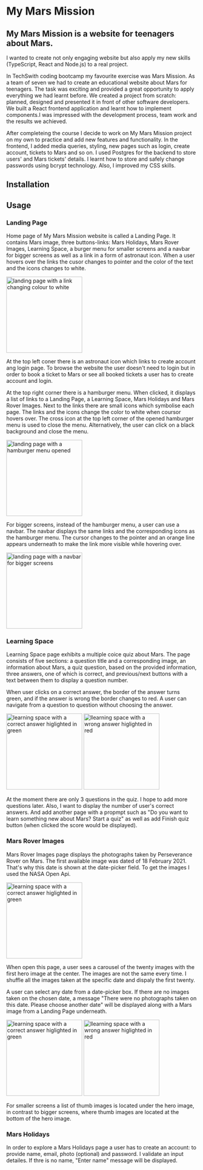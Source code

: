 # My Mars Mission

## My Mars Mission is a website for teenagers about Mars. 

I wanted to create not only engaging website but also apply my new skills (TypeScript, React and Node.js) to a real project.

In TechSwith coding bootcamp my favourite exercise was Mars Mission. As a team of seven we had to create an educational website about Mars for teenagers. The task was exciting and provided a great opportunity to apply everything we had learnt before. We created a project from scratch: planned, designed and presented it in front of other software developers. We built a React frontend application and learnt how to implement components.I was impressed with the development process, team work and the results we achieved. 

After completeing the course I decide to work on My Mars Mission project on my own to practice and add new features and functionality. In the frontend, I added media queries, styling, new pages such as login, create account, tickets to Mars and so on. I used Postgres for the backend to store users' and Mars tickets' details. I learnt how to store and safely change passwords using bcrypt technology. Also, I improved my CSS skills. 

## Installation



## Usage

### Landing Page

Home page of My Mars Mission website is called a Landing Page. It contains Mars image, three buttons-links: Mars Holidays, Mars Rover Images, Learning Space, a burger menu for smaller screens and a navbar for bigger screens as well as a link in a form of  astronaut icon.  When a user hovers over the links the cusor changes to pointer and the color of the text and the icons changes to white.

<p float="center">
    <img src="assets/images/LandingPage_1.png" alt="landing page with a link changing colour to white" width="200"/>
</p>

At the top left coner there is an astronaut icon which links to create account ang login page. To browse the website the user doesn't need to login but in order to book a ticket to Mars or see all booked tickets a user has to create account and login.

At the top right corner there is a hamburger menu. When clicked, it displays a list of links to a Landing Page, a Learning Space, Mars Holidays and Mars Rover Images. Next to the links there are small icons which symbolise each page. The links and the icons change the color to white when coursor hovers over. The cross icon at the top left corner of the opened hamburger menu is used to close the menu. Alternatively, the user can click on a black background and close the menu.
<p float="center">
  <img src="assets/images/LandingPage_2.png" alt="landing page with a hamburger menu opened" width="200"/>
</p>
For bigger screens, instead of the hamburger menu, a user can use a navbar. The navbar displays the same links and the corresponding icons as the hamburger menu. The cursor changes to the pointer and an orange line appears underneath to make the link more visible while hovering over.
<p float="center">
<img src="assets/images/LandingPage_3.png" alt="landing page with a navbar for bigger screens" width="200"/>
</p>

### Learning Space

Learning Space page exhibits a multiple coice quiz about Mars. The page consists of five sections: a question title and a corresponding image, an information about Mars, a quiz question, based on the provided information, three answers, one of which is correct, and previous/next buttons with a text between them to display a question number.

When user clicks on a correct answer, the border of the answer turns green, and if the answer is wrong the border changes to red. A user can navigate from a question to question without choosing the answer.

<p float="center">
    <img src="assets/images/LearningSpace_1.png" alt="learning space with a correct answer higlighted in green" width="200"/>
    <img src="assets/images/LearningSpace_2.png" alt="llearning space with a wrong answer higlighted in red" width="200"/>
</p>


At the moment there are only 3 questions in the quiz. I hope to add more questions later. Also, I want to display the number of user's correct answers. And add another page with a propmpt such as "Do you want to learn something new about Mars? Start a quiz" as well as add Finish quiz button (when clicked the score would be displayed).

### Mars Rover Images

Mars Rover Images page displays the photographs taken by Perseverance Rover on Mars. The first available image was dated of 18 February 2021. That's why this date is shown at the date-picker field. To get the images I used the NASA Open Api. 
<p float="left">
<img src="assets/images/MarsImages_1.png" alt="learning space with a correct answer higlighted in green" width="200"/>
</p>

When open this page, a user sees a carousel of the twenty images with the first hero image at the center. The images are not the same every time. I shuffle all the images taken at the specific date and dispaly the first twenty.

A user can select any date from a date-picker box. If there are no images taken on the chosen date, a message "There were no photographs taken on this date. Please choose another date" will be displayed along with a Mars image from a Landing Page underneath.

<p float="left">
    <img src="assets/images/MarsImages_2.png" alt="learning space with a correct answer higlighted in green" width="200"/>
    <img src="assets/images/MarsImages_3.png" alt="llearning space with a wrong answer higlighted in red" width="200"/>
</p>

For smaller screens a list of thumb images is located under the hero image, in contrast to bigger screens, where thumb images are located at the bottom of the hero image.

### Mars Holidays

In order to explore a Mars Holidays page a user has to create an account: to provide name, email, photo (optional) and password. I validate an input detailes. If thre is no name, "Enter name" message will be displayed.
